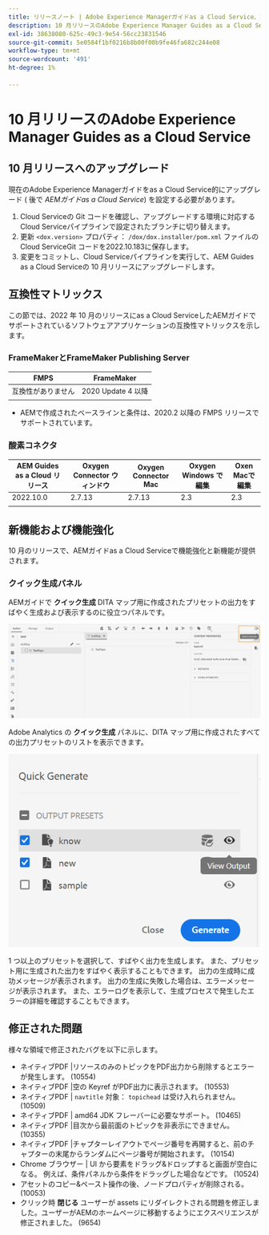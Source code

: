 ```yaml
---
title: リリースノート | Adobe Experience Managerガイドas a Cloud Service、2022 年 10 月リリース
description: 10 月リリースのAdobe Experience Manager Guides as a Cloud Service
exl-id: 38638080-625c-49c3-9e54-56cc23831546
source-git-commit: 5e0584f1bf0216b8b00f00b9fe46fa682c244e08
workflow-type: tm+mt
source-wordcount: '491'
ht-degree: 1%

---
```


# 10 月リリースのAdobe Experience Manager Guides as a Cloud Service

## 10 月リリースへのアップグレード

現在のAdobe Experience Managerガイドをas a Cloud Service的にアップグレード ( 後で *AEMガイドas a Cloud Service*) を設定する必要があります。
1. Cloud Serviceの Git コードを確認し、アップグレードする環境に対応するCloud Serviceパイプラインで設定されたブランチに切り替えます。
1. 更新 `<dox.version>` プロパティ： `/dox/dox.installer/pom.xml` ファイルのCloud ServiceGit コードを2022.10.183に保存します。
1. 変更をコミットし、Cloud Serviceパイプラインを実行して、AEM Guides as a Cloud Serviceの 10 月リリースにアップグレードします。

## 互換性マトリックス

この節では、2022 年 10 月のリリースにas a Cloud ServiceしたAEMガイドでサポートされているソフトウェアアプリケーションの互換性マトリックスを示します。

### FrameMakerとFrameMaker Publishing Server

| FMPS | FrameMaker |
| --- | --- |
| 互換性がありません | 2020 Update 4 以降 |
| | |

* AEMで作成されたベースラインと条件は、2020.2 以降の FMPS リリースでサポートされています。

### 酸素コネクタ

| AEM Guides as a Cloud リリース | Oxygen Connector ウィンドウ | Oxygen Connector Mac | Oxygen Windows で編集 | Oxen Macで編集 |
| --- | --- | --- | --- | --- |
| 2022.10.0 | 2.7.13 | 2.7.13 | 2.3 | 2.3 |
|  |  |  |  |


## 新機能および機能強化

10 月のリリースで、AEMガイドas a Cloud Serviceで機能強化と新機能が提供されます。


### クイック生成パネル

AEMガイドで **クイック生成** DITA マップ用に作成されたプリセットの出力をすばやく生成および表示するのに役立つパネルです。

![クイック生成アイコン](assets/quick-generate-icon.png)

Adobe Analytics の **クイック生成** パネルに、DITA マップ用に作成されたすべての出力プリセットのリストを表示できます。

![クイック生成パネル](assets/quick-generate-panel.png)

1 つ以上のプリセットを選択して、すばやく出力を生成します。 また、プリセット用に生成された出力をすばやく表示することもできます。 出力の生成時に成功メッセージが表示されます。 出力の生成に失敗した場合は、エラーメッセージが表示されます。 また、エラーログを表示して、生成プロセスで発生したエラーの詳細を確認することもできます。


## 修正された問題

様々な領域で修正されたバグを以下に示します。

* ネイティブPDF |リソースのみのトピックをPDF出力から削除するとエラーが発生します。 (10554)
* ネイティブPDF |空の Keyref がPDF出力に表示されます。 (10553)
* ネイティブPDF | `navtitle` 対象： `topichead` は受け入れられません。 (10509)
* ネイティブPDF | amd64 JDK フレーバーに必要なサポート。 (10465)
* ネイティブPDF |目次から最前面のトピックを非表示にできません。 (10355)
* ネイティブPDF |チャプターレイアウトでページ番号を再開すると、前のチャプターの末尾からランダムにページ番号が開始されます。 (10154)
* Chrome ブラウザー | UI から要素をドラッグ&amp;ドロップすると画面が空白になる。 例えば、条件パネルから条件をドラッグした場合などです。 (10524)
* アセットのコピー&amp;ペースト操作の後、ノードプロパティが削除される。 (10053)
* クリック時  **閉じる** ユーザーが assets にリダイレクトされる問題を修正しました。ユーザーがAEMのホームページに移動するようにエクスペリエンスが修正されました。 (9654)
